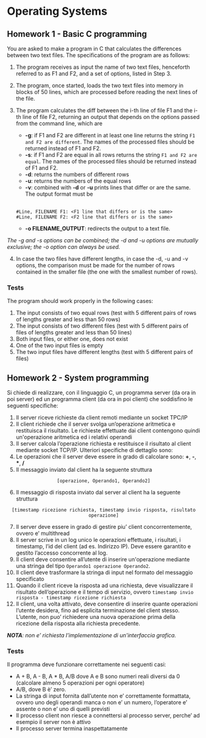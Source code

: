# Operating Systems

## Homework 1 - Basic C programming

You are asked to make a program in C that calculates the differences between two text files. The specifications of the
program are as follows:
1. The program receives as input the name of two text files, henceforth referred to as F1 and F2,
and a set of options, listed in Step 3.
2. The program, once started, loads the two text files into memory in blocks of 50
lines, which are processed before reading the next lines of the file.
3. The program calculates the diff between the i-th line of file F1 and the i-th line of file F2,
returning an output that depends on the options passed from the command line, which are

   - **-g**: if F1 and F2 are different in at least one line returns the string 
     `F1 and F2 are different`. The names of the processed files should be returned instead of F1 and F2.
   - **-s**: if F1 and F2 are equal in all rows returns the string `F1 and F2 are
     equal`. The names of the processed files should be returned instead of F1 and F2.
   - **-d**: returns the numbers of different rows
   - **-u**: returns the numbers of the equal rows
   - **-v**: combined with **-d** or **-u** prints lines that differ or are the same. The
   output format must be<br><br>
   ```
   #Line, FILENAME F1: <F1 line that differs or is the same>
   #Line, FILENAME F2: <F2 line that differs or is the same>
   ```
   - **-o FILENAME_OUTPUT**: redirects the output to a text file.

*The -g and -s options can be combined; the -d and -u options are mutually
exclusive; the -o option can always be used.*

4. In case the two files have different lengths, in case the
-d, -u and -v options, the comparison must be made for the number of rows contained in the
smaller file (the one with the smallest number of rows).

### Tests

The program should work properly in the following cases:

  1. The input consists of two equal rows (test with 5 different pairs of rows of lengths
  greater and less than 50 rows)
  2. The input consists of two different files (test with 5 different pairs of files of lengths
  greater and less than 50 lines)
  3. Both input files, or either one, does not exist
  4. One of the two input files is empty
  5. The two input files have different lengths (test with 5 different pairs of files)

## Homework 2 - System programming

Si chiede di realizzare, con il linguaggio C, un programma server (da ora in poi server) ed un
programma client (da ora in poi client) che soddisfino le seguenti specifiche:
1. Il server riceve richieste da client remoti mediante un socket TPC/IP
2. Il client richiede che il server svolga un’operazione aritmetica e restituisca il risultato. Le
richieste effettuate dai client contengono quindi un'operazione aritmetica ed i relativi
operandi
3. Il server calcola l’operazione richiesta e restituisce il risultato al client mediante socket
TCP/IP.
Ulteriori specifiche di dettaglio sono:
4. Le operazioni che il server deve essere in grado di calcolare sono: **+**, **-**, <strong>*</strong>, **/**
5. Il messaggio inviato dal client ha la seguente struttura

<p align="center"><code>[operazione, Operando1, Operando2]</code></p>

6. Il messaggio di risposta inviato dal server al client ha la seguente struttura

<p align="center"><code>[timestamp ricezione richiesta, timestamp invio risposta, risultato operazione]</code></p>

7. Il server deve essere in grado di gestire piu’ client concorrentemente, ovvero e’
multithread
8. Il server scrive in un log unico le operazioni effettuate, i risultati, i timestamp, l’id del
client (ad es. Indirizzo IP). Deve essere garantito e gestito l’accesso concorrente al log.
9. Il client deve consentire all’utente di inserire un'operazione mediante una stringa del tipo
`Operando1 operazione Operando2`.
10. Il client deve trasformare la stringa di input nel formato del messaggio specificato
11. Quando il client riceve la risposta ad una richiesta, deve visualizzare il risultato
dell’operazione e il tempo di servizio, ovvero `timestamp invio risposta - timestamp
ricezione richiesta`
12. Il client, una volta attivato, deve consentire di inserire quante operazioni l’utente
desidera, fino ad esplicita terminazione del client stesso. L’utente, non puo’ richiedere
una nuova operazione prima della ricezione della risposta alla richiesta precedente.

***NOTA**: non e’ richiesta l’implementazione di un'interfaccia grafica.*

### Tests

Il programma deve funzionare correttamente nei seguenti casi:
- A + B, A - B, A * B, A/B dove A e B sono numeri reali diversi da 0 (calcolare almeno 5
operazioni per ogni operatore)
- A/B, dove B è’ zero.
- La stringa di input fornita dall’utente non e’ correttamente formattata, ovvero uno degli
operandi manca o non e’ un numero, l’operatore e’ assente o non e’ uno di quelli previsti
- Il processo client non riesce a connettersi al processo server, perche’ ad esempio il
server non è attivo
- Il processo server termina inaspettatamente

